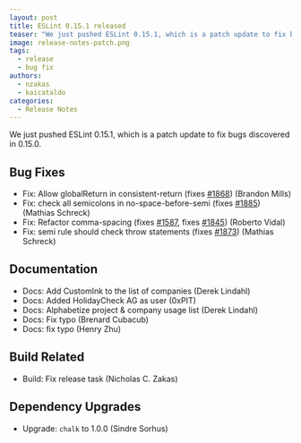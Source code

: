 ```yaml
---
layout: post
title: ESLint 0.15.1 released
teaser: "We just pushed ESLint 0.15.1, which is a patch update to fix bugs discovered in 0.15.0."
image: release-notes-patch.png
tags:
  - release
  - bug fix
authors:
  - nzakas
  - kaicataldo
categories:
  - Release Notes
---
```


We just pushed ESLint 0.15.1, which is a patch update to fix bugs discovered in 0.15.0.

## Bug Fixes

* Fix: Allow globalReturn in consistent-return (fixes [#1868](https://github.com/eslint/eslint/issues/1868)) (Brandon Mills)
* Fix: check all semicolons in no-space-before-semi (fixes [#1885](https://github.com/eslint/eslint/issues/1885)) (Mathias Schreck)
* Fix: Refactor comma-spacing (fixes [#1587](https://github.com/eslint/eslint/issues/1587), fixes [#1845](https://github.com/eslint/eslint/issues/1845)) (Roberto Vidal)
* Fix: semi rule should check throw statements (fixes [#1873](https://github.com/eslint/eslint/issues/1873)) (Mathias Schreck)

## Documentation

* Docs: Add CustomInk to the list of companies (Derek Lindahl)
* Docs: Added HolidayCheck AG as user (0xPIT)
* Docs: Alphabetize project & company usage list (Derek Lindahl)
* Docs: Fix typo (Brenard Cubacub)
* Docs: fix typo (Henry Zhu)

## Build Related

* Build: Fix release task (Nicholas C. Zakas)

## Dependency Upgrades

* Upgrade: `chalk` to 1.0.0 (Sindre Sorhus)
